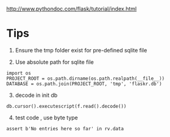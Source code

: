 http://www.pythondoc.com/flask/tutorial/index.html

# Tips

1. Ensure the tmp folder exist for pre-defined sqlite file

2. Use absolute path for sqlite file
```
import os
PROJECT_ROOT = os.path.dirname(os.path.realpath(__file__))
DATABASE = os.path.join(PROJECT_ROOT, 'tmp', 'flaskr.db')
```

3. decode in init db
```
db.cursor().executescript(f.read().decode())
```

4. test code , use byte type
```
assert b'No entries here so far' in rv.data 
```
